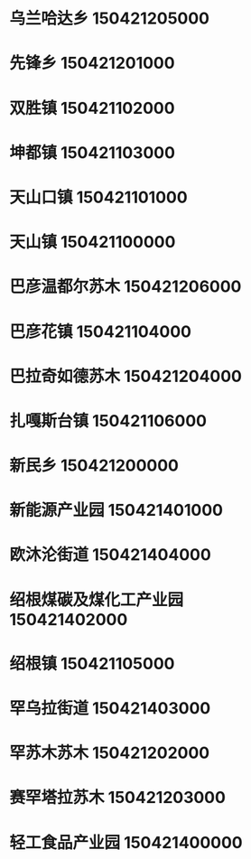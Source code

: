 # 乌兰哈达乡 150421205000
# 先锋乡 150421201000
# 双胜镇 150421102000
# 坤都镇 150421103000
# 天山口镇 150421101000
# 天山镇 150421100000
# 巴彦温都尔苏木 150421206000
# 巴彦花镇 150421104000
# 巴拉奇如德苏木 150421204000
# 扎嘎斯台镇 150421106000
# 新民乡 150421200000
# 新能源产业园 150421401000
# 欧沐沦街道 150421404000
# 绍根煤碳及煤化工产业园 150421402000
# 绍根镇 150421105000
# 罕乌拉街道 150421403000
# 罕苏木苏木 150421202000
# 赛罕塔拉苏木 150421203000
# 轻工食品产业园 150421400000
